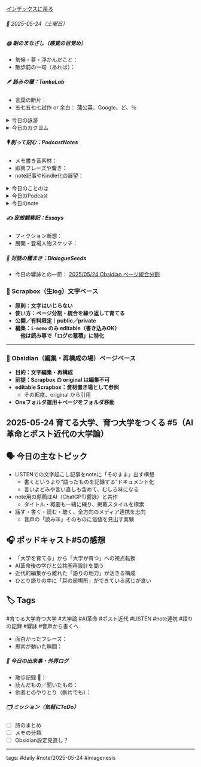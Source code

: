 [インデックスに戻る](../../../DialogueSeeds_2025-26.md)
###### 📅 2025-05-24（土曜日）

##### 🌞 朝のまなざし（感覚の目覚め）
- 気候・夢・浮かんだこと：
- 散歩前の一句（あれば）：

##### 🪶 詠みの種：TankaLab
- 言葉の断片：
- 五七五七七試作 or 余白：
蒲公英、Google、ど、％

<details>
<summary>今日の詠游</summary>

蒲公英｜風まかせ
皐月風
わたぼうしたち　旅空へ
飛んでおいでと　風が呼んでる　響詠/一狄翁

Google｜世界モデル
Web base
世界のしくみ　映すよう
まっすぐに好き　Googleの眼　響詠/一狄翁

ど｜どっちも
どっちかな　dotかnestか
両方聴いて考える
あしたはどっちだ　　一狄翁

％｜Amazon
何度何％
Alexaに聞く　空の機嫌
湿り気までも　耳に届いて　　響詠/一狄翁

詠游四題　令和7年5月24日
発芽率　10％から50％
Googleの答え　蒲公英のタネ

詠游二題二首　令和7年5月24日
芽吹くのは
Googleでなくて　夢の種
曇天の空　蒲公英と見る　響詠

ドットかネストか
問いを蒔いたら風が吹く
百分率の春の変拍子　　　響詠

風散歩
彩月風　耳奥ぴくり　冬一郎
句読の足どり　音座標のうえ

</details>
<details>
<summary>今日のカクヨム</summary>


</details>

##### 🎙 削って刻む：PodcastNotes
- メモ書き音素材：
- 即興フレーズや響き：
- note記事やKindle化の展望：

<details>
<summary>今日のことのは</summary>

🍃**ことのは｜24 May 2025**
**本日のアフタートーク［要約と目次］**
> このエピソードでは、AI革命とそれに伴う教育制度の変化について議論されており、特に生成AIが社会や教育に与える影響について語られています。また、対話から得たデータの整理や編集に関する情報も紹介されています。（AI summary）
> **目次**
> [AI革命と教育制度](https://listen.style/p/radiocampus/qlnjavgc#chapter1)　[00:00](https://listen.style/p/radiocampus/qlnjavgc#chapter1)  
> [データの整理と編集](https://listen.style/p/radiocampus/qlnjavgc#chapter2)　[03:14](https://listen.style/p/radiocampus/qlnjavgc#chapter2)  
> [AI進化時代の展望](https://listen.style/p/radiocampus/qlnjavgc#chapter3)　[06:31](https://listen.style/p/radiocampus/qlnjavgc#chapter3)

**▷過去との葉**　[**ことのは｜24 May 2024**](https://listen.style/p/radiocampus/oh03aods)

🍁**ことのは｜5月23日(金)**
**毎日のblogつぶやき**
5月23日のブログつぶやきです。
> 今日は天気が良くて快晴で、ただ気温が低くて冷たい風で、今日は7℃ぐらいまで夜は下がるみたいですね。昼間も15℃まで上がりませんでした。日差しポカポカなのに風が冷たい、そんな札幌です。
> 冬一郎くんは朝はすごいロング散歩でしたね。公園で帰りたくないって感じでした。 夕方はご近所ぐるぐる、朝うんち出ました。
> 今日のボッドキャストは、声と字で書く日記、しゃべれるだけしゃべる、週刊ボッドキャスティング、投げ銭一粒万倍日/大安、そして夕刊ことのはですね。
> 今日はラジオトークがなんか予約投稿したらエラーが出たので、何度もやってたらそれが全部投稿されてたということで、スパムみたいな感じになっちゃいました。慌てて削除しましたが、まあ事なきを得たかなと思ってます。
> ということで、今日は世界卓球を見ながら、強いですね、日本女子、、[…続きをblogで読む](https://jimt.hatenablog.com/entry/2025/05/23/205652#%E4%BB%8A%E6%97%A5%E3%81%AE%E3%81%A4%E3%81%B6%E3%82%84%E3%81%8D23-May-2025)

**新着Podcasts**
[**5月23日の投げ銭｜2025｜一粒万倍日/大安**](https://listen.style/p/nagesen/iylfjzz7)**｜**LISTEN
[**ing #92 May 23 2025　RSS and Independent Audio Platforms: Rethinking Podcasting《Between 1.0 and 2.0》**](https://listen.style/p/_ing/wwpht3pp)｜LISTEN｜[Patreon](https://www.patreon.com/posts/ing-92-may-23-1-129660862)
[**331 声to字de隔日記｜うるさい工事と水と犬小屋部と超ロング散歩と熟睡する冬一郎と大相撲とNOT！投げ銭ともうすぐ来客の話**](https://listen.style/p/cafe/vpqtv41h)**｜**LISTEN
[**【しゃべれるだけしゃべる】#0180 六番桟橋と五月の風と四つ脚と三種の神器と二足歩行と一推し０の話 from Radiotalk**](https://listen.style/p/twilight/mallg9w0)**｜**LISTEN｜[Radiotalk](https://radiotalk.jp/talk/1312364)
[**ことのは｜23 May 2025**](https://listen.style/p/radiocampus/zpbdbq2q)**｜**LISTEN｜[Patreon](https://www.patreon.com/posts/kotonoha-23-may-129660747)
[**blog｜23 May 2025**](https://listen.style/p/inmymind/bmzfhiqk)**｜**LISTEN

**新着blogs**
[YouTubeとNotebookLMの融合時代](https://jimt.hatenablog.com/entry/2025/05/23/205652)｜[こえと言葉のブログ](https://jimt.hatenablog.com/)
[去年のblog｜23May2024](https://jimt.hatenablog.com/entry/2025/05/23/205652#%E5%8E%BB%E5%B9%B4%E3%81%AEblog23May2024)

</details>
<details>
<summary>今日のPodcast</summary>

[**公開ダラダLIVE #96 札幌オープンスタジオ Camp@Us FM6214**](https://stand.fm/episodes/6831615097c011965b3927e0) [](https://stand.fm/episodes/68280ad8d90e83b22ee284e4)｜[stand.fm](https://stand.fm/episodes/6831615097c011965b3927e0)
[**公開ダラダLIVE #92 札幌オープンスタジオ Camp@Us FM6214**](https://listen.style/p/campusfm6214/e1fvvbsi)｜LISTEN**｜**[**stand.fm**](https://stand.fm/episodes/680c7881c503abf611b29771)
[**六番桟橋｜卅の川のわたし舟 from LISTEN**](https://listen.style/p/twilight/x2atjdzo)**｜**LISTEN
[**【早起きは三文の徳】見ることも無き世｜廾四｜皐月 2025 from Radiotalk**](https://listen.style/p/twilight/1exhiwbu)**｜**LISTEN｜[Radiotalk](https://radiotalk.jp/talk/1312703)
[**ことのは｜24 May 2025**](https://listen.style/p/radiocampus/qlnjavgc)**｜**LISTEN｜[Patreon](https://www.patreon.com/posts/kotonoha-24-may-129741296)
[**blog｜24 May 2025**](https://listen.style/p/inmymind/2qfbn21c)**｜**LISTEN

</details>
<details>
<summary>今日のnote</summary>

[**「育てる大学、育つ大学」をつくる ⑤ （深掘りLIVE #50 文字起こし記事）**](https://note.com/takahashihajime/n/n554acd58208e)

</details>

##### ✍️ 妄想観察記：Essays
- フィクション断想：
- 展開・登場人物スケッチ：

##### 🌱 対話の種まき：DialogueSeeds
- 今日の響詠との一節：
[2025/05/24 Obsidian ページ統合分割](https://scrapbox.io/ichat/2025%2F05%2F24_Obsidian_%E3%83%9A%E3%83%BC%E3%82%B8%E7%B5%B1%E5%90%88%E5%88%86%E5%89%B2)
### 🔹 Scrapbox（生log）文字ベース
- **原則：文字はいじらない**
- **使い方：ページ分割・統合を繰り返して育てる**
- **公開／有料限定｜public／private**
- **編集：`i-memo` のみ editable（書き込みOK）  
    　他は読み専で「ログの蓄積」に特化**

---
### 🔸 Obsidian（編集・再構成の場）ページベース
- **目的：文字編集・再構成**
- **前提：Scrapbox の original は編集不可**
- **editable Scrapbox：資材置き場として参照**
    - その都度、original から引用
- **Oneフォルダ運用＋ページをフォルダ移動**


## 2025-05-24 育てる大学、育つ大学をつくる #5（AI革命とポスト近代の大学論）

## 🗣 今日の主なトピック
- LISTENでの文字起こし記事をnoteに「そのまま」出す構想
    - 書くというより“語ったものを記録する”ドキュメント化
    - 言いよどみや言い直しも含めて、むしろ味になる
- note用の原稿はAI（ChatGPT/響詠）と共作
    - タイトル・概要も一緒に練り、掲載スタイルを模索
- 話す・書く・読む・聴く、全方向のメディア連携を志向
    - 音声の「読み味」そのものに価値を見出す実験

## 🎧 ポッドキャスト#5の感想
- 「大学を育てる」から「大学が育つ」への視点転換
- AI革命後の学びと公共圏再設計を問う
- 近代的編集から離れた「語りの地力」が活きる構成
- ひとり語りの中に「耳の居場所」ができている感じが良い

## 🏷 Tags
#育てる大学育つ大学 #大学論 #AI革命 #ポスト近代 #LISTEN #note連携 #語りの記録 #響詠 #音声から書くへ


- 面白かったフレーズ：
- 思索が動いた瞬間：

##### 📌 今日の出来事・外界ログ
- 散歩記録 🐾：
- 読んだもの／聞いたもの：
- 他者とのやりとり（断片でも）：

##### 🗂 ミッション（気軽にToDo）
- [ ] 詩のまとめ
- [ ] メモの分類
- [ ] Obsidian設定見直し？

---
tags: #daily #note/2025-05-24 #imagenesis